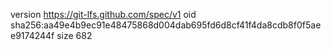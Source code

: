 version https://git-lfs.github.com/spec/v1
oid sha256:aa49e4b9ec91e48475868d004dab695fd6d8cf41f4da8cdb8f0f5aee9174244f
size 682
